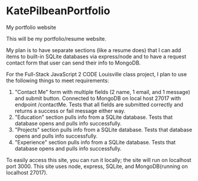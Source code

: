 # KatePilbeanPortfolio
My portfolio website

This will be my portfolio/resume website.  

My plan is to have separate sections (like a resume does) that I can add items to built-in SQLite databases via express/node and to have a request contact form that user can send their info to MongoDB.

For the Full-Stack JavaScript 2 CODE Louisville class project, I plan to use the following things to meet requirements:
1. "Contact Me" form with multiple fields (2 name, 1 email, and 1 message) and submit button. Connected to MongoDB on local host 27017 with endpoint /contactMe. Tests that all fields are submitted correctly and returns a success or fail message either way.
2. "Education" section pulls info from a SQLite database. Tests that database opens and pulls info successfully.
3. "Projects" section pulls info from a SQLite database. Tests that database opens and pulls info successfully.
4. "Experience" section pulls info from a SQLite database. Tests that database opens and pulls info successfully.

To easily access this site, you can run it locally; the site will run on localhost port 3000. This site uses node, express, SQLite, and MongoDB(running on localhost 27017).